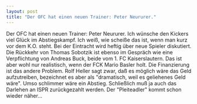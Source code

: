 ```yaml
---
layout: post
title: "Der OFC hat einen neuen Trainer: Peter Neururer."
---
```


Der OFC hat einen neuen Trainer: Peter Neururer. Ich wünsche den Kickers viel Glück im Abstiegskampf. Ich weiß, wie scheiße das ist, wenn man kurz vor dem K.O. steht. Bei der Eintracht wird heftig über neue Spieler diskutiert. Die Rückkehr von Thomas Sobotzik ist ebenso im Gespräch wie eine Verpflichtung von Andreas Buck, beide vom 1. FC Kaiserslautern. Das ist aber wohl nur realistisch, wenn der FCK Mario Basler holt. Die Finanzierung ist das andere Problem. Rolf Heller sagt zwar, daß es möglich wäre das Geld aufzutreiben, bezeichnet es aber als "dramatisch, weil es geliehenes Geld wäre". Umso schlimmer wäre ein Abstieg. Schließlich muß ja auch das Darlehen an ISPR zurückgezahlt werden. Der "Pleiteadler" kommt schon wieder näher...
